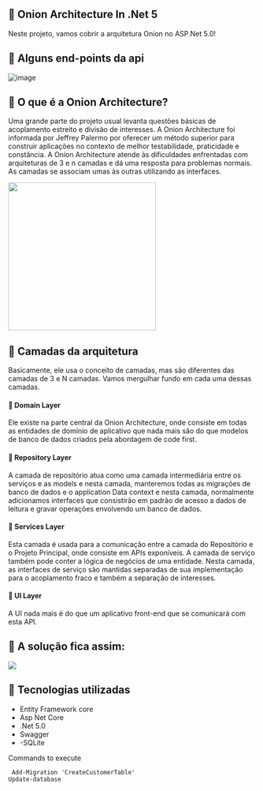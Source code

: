 ## 🔰 Onion Architecture In .Net 5
Neste projeto, vamos cobrir a arquitetura Onion no ASP.Net 5.0!

## 🔰 Alguns end-points da api
![image](https://user-images.githubusercontent.com/52106304/114958694-ece9c580-9e39-11eb-849f-df6e5255cbff.png)

## 🔰 O que é a Onion Architecture? 
 
<p>
Uma grande parte do projeto usual levanta questões básicas de acoplamento estreito e divisão de interesses. 
A Onion Architecture foi informada por Jeffrey Palermo por oferecer um método superior para construir aplicações no contexto de melhor testabilidade, 
praticidade e constância. A Onion Architecture atende às dificuldades enfrentadas com arquiteturas de 3 e n camadas e dá uma resposta para problemas normais. 
As camadas se associam umas às outras utilizando as interfaces.
</p>
<img src="https://csharpcorner.azureedge.net/article/onion-architecture-in-net-5/Images/O2.png" height="300px" width="300px">

## 🔰 Camadas da arquitetura
<p>
Basicamente, ele usa o conceito de camadas, mas são diferentes das camadas de 3 e N camadas. Vamos mergulhar fundo em cada uma dessas camadas.
</p>

#### 🔹 Domain Layer
<p>
Ele existe na parte central da Onion Architecture, onde consiste em todas as entidades de domínio de aplicativo que nada mais são do que modelos de banco de dados criados pela abordagem de code first.
</p>

#### 🔹 Repository Layer
<p>
A camada de repositório atua como uma camada intermediária entre os serviços e as models e nesta camada, manteremos todas as migrações de banco de dados e o application Data context e nesta camada, 
normalmente adicionamos interfaces que consistirão em padrão de acesso a dados de leitura e gravar operações envolvendo um banco de dados.
</p>

#### 🔹 Services Layer
<p>
 Esta camada é usada para a comunicação entre a camada do Repositório e o Projeto Principal, onde consiste em APIs exponíveis. A camada de serviço também pode conter a lógica de negócios de uma entidade. Nesta camada, as interfaces de serviço são mantidas separadas de sua implementação para o acoplamento fraco e também a separação de interesses. 
</p>

#### 🔹 UI Layer
<p>
 A UI nada mais é do que um aplicativo front-end que se comunicará com esta API. 
</p>

## 💯 A solução fica assim:
<img src="https://csharpcorner.azureedge.net/article/onion-architecture-in-net-5/Images/O6.png"/>

## 🚀 Tecnologias utilizadas
- Entity Framework core
- Asp Net Core
- .Net 5.0
- Swagger
- -SQLite

Commands to execute

     Add-Migration 'CreateCustomerTable'
    Update-database 

